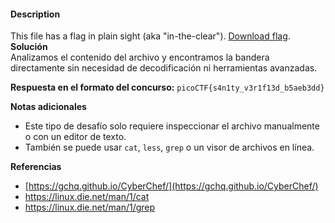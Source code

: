 #### Description 

This file has a flag in plain sight (aka "in-the-clear"). [Download flag](https://mercury.picoctf.net/static/217686fc11d733b80be62dcfcfca6c75/flag).
**Solución**  
Analizamos el contenido del archivo y encontramos la bandera directamente sin necesidad de decodificación ni herramientas avanzadas.

**Respuesta en el formato del concurso:** 
`picoCTF{s4n1ty_v3r1f13d_b5aeb3dd}`  

**Notas adicionales**

- Este tipo de desafío solo requiere inspeccionar el archivo manualmente o con un editor de texto.
- También se puede usar `cat`, `less`, `grep` o un visor de archivos en línea.

**Referencias**

- [https://gchq.github.io/CyberChef/](https://gchq.github.io/CyberChef/)
- https://linux.die.net/man/1/cat
- https://linux.die.net/man/1/grep